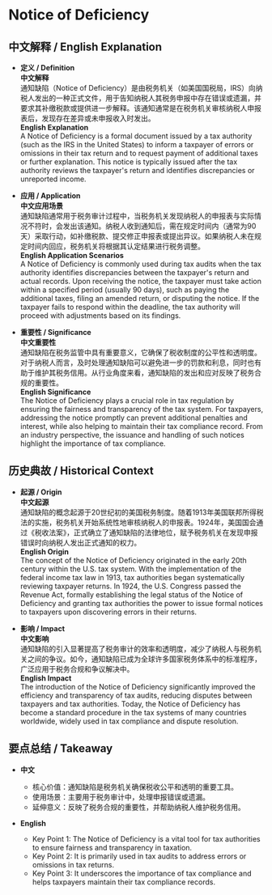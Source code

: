 # Notice of Deficiency

## 中文解释 / English Explanation

* **定义 / Definition**  
  **中文解释**  
  通知缺陷（Notice of Deficiency）是由税务机关（如美国国税局，IRS）向纳税人发出的一种正式文件，用于告知纳税人其税务申报中存在错误或遗漏，并要求其补缴税款或提供进一步解释。该通知通常是在税务机关审核纳税人申报表后，发现存在差异或未申报收入时发出。  
  **English Explanation**  
  A Notice of Deficiency is a formal document issued by a tax authority (such as the IRS in the United States) to inform a taxpayer of errors or omissions in their tax return and to request payment of additional taxes or further explanation. This notice is typically issued after the tax authority reviews the taxpayer's return and identifies discrepancies or unreported income.

* **应用 / Application**  
  **中文应用场景**  
  通知缺陷通常用于税务审计过程中，当税务机关发现纳税人的申报表与实际情况不符时，会发出该通知。纳税人收到通知后，需在规定时间内（通常为90天）采取行动，如补缴税款、提交修正申报表或提出异议。如果纳税人未在规定时间内回应，税务机关将根据其认定结果进行税务调整。  
  **English Application Scenarios**  
  A Notice of Deficiency is commonly used during tax audits when the tax authority identifies discrepancies between the taxpayer's return and actual records. Upon receiving the notice, the taxpayer must take action within a specified period (usually 90 days), such as paying the additional taxes, filing an amended return, or disputing the notice. If the taxpayer fails to respond within the deadline, the tax authority will proceed with adjustments based on its findings.

* **重要性 / Significance**  
  **中文重要性**  
  通知缺陷在税务监管中具有重要意义，它确保了税收制度的公平性和透明度。对于纳税人而言，及时处理通知缺陷可以避免进一步的罚款和利息，同时也有助于维护其税务信用。从行业角度来看，通知缺陷的发出和应对反映了税务合规的重要性。  
  **English Significance**  
  The Notice of Deficiency plays a crucial role in tax regulation by ensuring the fairness and transparency of the tax system. For taxpayers, addressing the notice promptly can prevent additional penalties and interest, while also helping to maintain their tax compliance record. From an industry perspective, the issuance and handling of such notices highlight the importance of tax compliance.

## 历史典故 / Historical Context

* **起源 / Origin**  
  **中文起源**  
  通知缺陷的概念起源于20世纪初的美国税务制度。随着1913年美国联邦所得税法的实施，税务机关开始系统性地审核纳税人的申报表。1924年，美国国会通过《税收法案》，正式确立了通知缺陷的法律地位，赋予税务机关在发现申报错误时向纳税人发出正式通知的权力。  
  **English Origin**  
  The concept of the Notice of Deficiency originated in the early 20th century within the U.S. tax system. With the implementation of the federal income tax law in 1913, tax authorities began systematically reviewing taxpayer returns. In 1924, the U.S. Congress passed the Revenue Act, formally establishing the legal status of the Notice of Deficiency and granting tax authorities the power to issue formal notices to taxpayers upon discovering errors in their returns.

* **影响 / Impact**  
  **中文影响**  
  通知缺陷的引入显著提高了税务审计的效率和透明度，减少了纳税人与税务机关之间的争议。如今，通知缺陷已成为全球许多国家税务体系中的标准程序，广泛应用于税务合规和争议解决中。  
  **English Impact**  
  The introduction of the Notice of Deficiency significantly improved the efficiency and transparency of tax audits, reducing disputes between taxpayers and tax authorities. Today, the Notice of Deficiency has become a standard procedure in the tax systems of many countries worldwide, widely used in tax compliance and dispute resolution.

## 要点总结 / Takeaway

* **中文**  
  - 核心价值：通知缺陷是税务机关确保税收公平和透明的重要工具。  
  - 使用场景：主要用于税务审计中，处理申报错误或遗漏。  
  - 延伸意义：反映了税务合规的重要性，并帮助纳税人维护税务信用。

* **English**  
  - Key Point 1: The Notice of Deficiency is a vital tool for tax authorities to ensure fairness and transparency in taxation.  
  - Key Point 2: It is primarily used in tax audits to address errors or omissions in tax returns.  
  - Key Point 3: It underscores the importance of tax compliance and helps taxpayers maintain their tax compliance records.